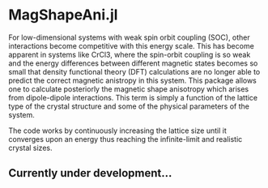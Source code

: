 # MagShapeAni.jl

For low-dimensional systems with weak spin orbit coupling (SOC), other interactions become competitive with this energy scale. This has become apparent in systems like CrCl3, where the spin-orbit coupling is so weak and the energy differences between different magnetic states becomes so small that density functional theory (DFT) calculations are no longer able to predict the correct magnetic anistropy in this system. This package allows one to calculate posteriorly the magnetic shape anisotropy which arises from dipole-dipole interactions. This term is simply a function of the lattice type of the crystal structure and some of the physical parameters of the system. 

The code works by continuously increasing the lattice size until it converges upon an energy thus reaching the infinite-limit and realistic crystal sizes.

## Currently under development...
